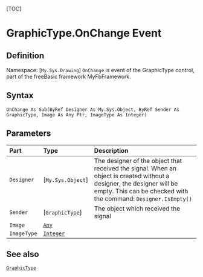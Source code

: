 [TOC]
# GraphicType.OnChange Event

## Definition
Namespace: [`My.Sys.Drawing`]
`OnChange` is event of the GraphicType control, part of the freeBasic framework MyFbFramework.
## Syntax
```freeBasic
OnChange As Sub(ByRef Designer As My.Sys.Object, ByRef Sender As GraphicType, Image As Any Ptr, ImageType As Integer)
```

## Parameters

|Part|Type|Description|
| :------------ | :------------ | :------------ |
|`Designer`|[`My.Sys.Object`]|The designer of the object that received the signal. When an object is created without a designer, the designer will be empty. This can be checked with the command: `Designer.IsEmpty()`|
|`Sender`|[`GraphicType`]|The object which received the signal|
|`Image`|[`Any`]("https://www.freebasic.net/wiki/KeyPgAny")||
|`ImageType`|[`Integer`]("https://www.freebasic.net/wiki/KeyPgInteger")||

## See also
[`GraphicType`](GraphicType.md)
